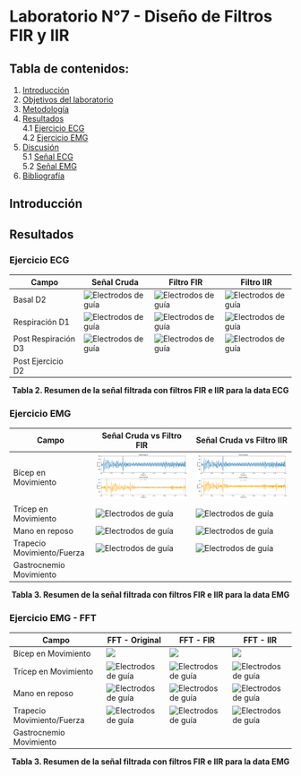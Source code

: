 # Laboratorio N°7 - Diseño de Filtros FIR y IIR 
## **Tabla de contenidos:**
1. [Introducción](#t1)
2. [Objetivos del laboratorio](#t2)
3. [Metodología](#t3)
4. [Resultados](#t4)\
   4.1 [Ejercicio ECG](#t5)\
   4.2 [Ejercicio EMG ](#t6)
5. [Discusión](#t7)\
   5.1 [Señal ECG](#t8)\
   5.2 [Señal EMG](#t9)
6. [Bibliografía](#t10)

## Introducción  <a name = "t1"></a>

## Resultados   <a name="t4"></a>

### **Ejercicio ECG** <a name="t5"></a>
| Campo | Señal Cruda | Filtro FIR | Filtro IIR |
|-----------|-----------|-----------|-----------|
| Basal D2  | <img src="Imagenes_L6/Imagenes_ECG/Basal_ECG_cruda.png" alt="Electrodos de guía" >  | <img src="Imagenes_L6/Imagenes_ECG/basal_ECG_butter.png" alt="Electrodos de guía"  > | <img src="Imagenes_L6/Imagenes_ECG/basal_ECG_hanni.png" alt="Electrodos de guía" >|
| Respiración D1 | <img src="Imagenes_L6/Imagenes_ECG/in_ex_ECG_cruda.png" alt="Electrodos de guía" >  | <img src="Imagenes_L6/Imagenes_ECG/in_ex_ECG_butt.png" alt="Electrodos de guía" >| <img src="Imagenes_L6/Imagenes_ECG/in_ex_ECG_hanni.png" alt="Electrodos de guía"> |
| Post Respiración D3  | <img src="Imagenes_L6/Imagenes_ECG/post_ECG_cruda.png" alt="Electrodos de guía" >  | <img src="Imagenes_L6/Imagenes_ECG/post_ECG_butt.png" alt="Electrodos de guía" >  | <img src="Imagenes_L6/Imagenes_ECG/post_ECG_hann.png" alt="Electrodos de guía"> |
| Post Ejercicio D2  |

<p align="center">
  <b>Tabla 2. Resumen de la señal filtrada con filtros FIR e IIR para la data ECG</b>
</p>


### **Ejercicio EMG** <a name="t6"></a>
| Campo | Señal Cruda vs Filtro FIR | Señal Cruda vs Filtro IIR |
|-----------|-----------|-----------|
| Bícep en Movimiento   | <img src="Anexo_Biceps/señalbicep movimiento(FIR).PNG">  | <img src="Anexo_Biceps/señal bicep movimiento (IIR).png"  > 
| Trícep en Movimiento | <img src="Imagenes_L6/Imagenes_EMG/antebrazo_EMG_cruda.png" alt="Electrodos de guía" >  | <img src="Imagenes_L6/Imagenes_EMG/antebrazo_EMG_butt.png" alt="Electrodos de guía" >| <img src="Imagenes_L6/Imagenes_EMG/antebrazo_EMG_black.png" alt="Electrodos de guía"> |
|Mano en reposo  | <img src="Imagenes_L6/Imagenes_EMG/pulgar_EMG_cruda.png" alt="Electrodos de guía" >  | <img src="Imagenes_L6/Imagenes_EMG/pulgar_EMG_butt.png" alt="Electrodos de guía">  | <img src="Imagenes_L6/Imagenes_EMG/pulgar_EMG_black.png" alt="Electrodos de guía"> |
|Trapecio Movimiento/Fuerza  | <img src="Imagenes_L6/Imagenes_EMG/pulgar_EMG_cruda.png" alt="Electrodos de guía" >  | <img src="Imagenes_L6/Imagenes_EMG/pulgar_EMG_butt.png" alt="Electrodos de guía">  | <img src="Imagenes_L6/Imagenes_EMG/pulgar_EMG_black.png" alt="Electrodos de guía"> |
|Gastrocnemio Movimiento  |

<p align="center">
  <b>Tabla 3. Resumen de la señal filtrada con filtros FIR e IIR para la data EMG</b>
</p>

### **Ejercicio EMG - FFT** <a name="t6"></a>
| Campo | FFT - Original | FFT - FIR | FFT - IIR |
|-----------|-----------|-----------|-----------|
| Bícep en Movimiento   | <img src="Anexo_Biceps/fft bicep movimiento.png">  | <img src="Anexo_Biceps/fft bicep movimiento (fir).png">  | <img src="Anexo_Biceps/fftbicepmovimiento_iir.png">  |
| Trícep en Movimiento | <img src="Imagenes_L6/Imagenes_EMG/antebrazo_EMG_cruda.png" alt="Electrodos de guía" >  | <img src="Imagenes_L6/Imagenes_EMG/antebrazo_EMG_butt.png" alt="Electrodos de guía" >| <img src="Imagenes_L6/Imagenes_EMG/antebrazo_EMG_black.png" alt="Electrodos de guía"> |
|Mano en reposo  | <img src="Imagenes_L6/Imagenes_EMG/pulgar_EMG_cruda.png" alt="Electrodos de guía" >  | <img src="Imagenes_L6/Imagenes_EMG/pulgar_EMG_butt.png" alt="Electrodos de guía">  | <img src="Imagenes_L6/Imagenes_EMG/pulgar_EMG_black.png" alt="Electrodos de guía"> |
|Trapecio Movimiento/Fuerza  | <img src="Imagenes_L6/Imagenes_EMG/pulgar_EMG_cruda.png" alt="Electrodos de guía" >  | <img src="Imagenes_L6/Imagenes_EMG/pulgar_EMG_butt.png" alt="Electrodos de guía">  | <img src="Imagenes_L6/Imagenes_EMG/pulgar_EMG_black.png" alt="Electrodos de guía"> |
|Gastrocnemio Movimiento  |

<p align="center">
  <b>Tabla 3. Resumen de la señal filtrada con filtros FIR e IIR para la data EMG</b>
</p>


